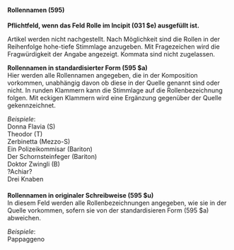 #### Rollennamen (595)

**Pflichtfeld, wenn das Feld Rolle im Incipit (031 $e) ausgefüllt ist.**  

Artikel werden nicht nachgestellt. Nach Möglichkeit sind die Rollen in der Reihenfolge hohe-tiefe Stimmlage anzugeben. Mit Fragezeichen wird die Fragwürdigkeit der Angabe angezeigt. Kommata sind nicht zugelassen. 

**Rollennamen in standardisierter Form (595 $a)**  
Hier werden alle Rollennamen angegeben, die in der Komposition vorkommen, unabhängig davon ob diese in der Quelle genannt sind oder nicht. In runden Klammern kann die Stimmlage auf die Rollenbezeichnung folgen. Mit eckigen Klammern wird eine Ergänzung gegenüber der Quelle gekennzeichnet.

_Beispiele_:  
Donna Flavia (S)  
Theodor (T)  
Zerbinetta (Mezzo-S)  
Ein Polizeikommisar (Bariton)  
Der Schornsteinfeger (Bariton)  
Doktor Zwingli (B)  
?Achiar?  
Drei Knaben

#### 

**Rollennamen in originaler Schreibweise (595 $u)**  
In diesem Feld werden alle Rollenbezeichnungen angegeben, wie sie in der Quelle vorkommen, sofern sie von der standardisieren Form (595 $a) abweichen. 

_Beispiele_:  
Pappaggeno